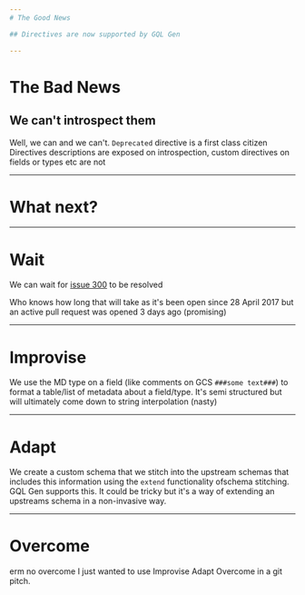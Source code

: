 ```yaml
---
# The Good News

## Directives are now supported by GQL Gen 

---
```


# The Bad News

## We can't introspect them

Well, we can and we can't. `Deprecated` directive is a first class citizen
Directives descriptions are exposed on introspection, custom directives on fields or types etc are not

---
# What next?

---
# Wait

We can wait for [issue 300](https://github.com/graphql/graphql-spec/issues/300) to be resolved

Who knows how long that will take as it's been open since 28 April 2017 but an active pull request was opened 3 days ago (promising)

---

# Improvise

We use the MD type on a field (like comments on GCS `###some text###`) to format a table/list of metadata about a field/type. It's semi structured but will ultimately come down to string interpolation (nasty) 

--- 

# Adapt

We create a custom schema that we stitch into the upstream schemas that includes this information using the `extend` functionality ofschema stitching. GQL Gen supports this. It could be tricky but it's a way of extending an upstreams schema in a non-invasive way. 

---

# Overcome

erm no overcome I just wanted to use Improvise Adapt Overcome in a git pitch.  

